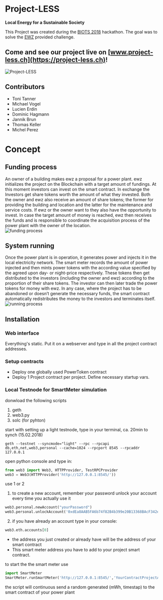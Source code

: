 # Project-LESS
**Local Energy for a Sustainable Society**

This Project was created during the [BIOTS 2018](https://biots.org) hackathon. The goal was to solve the [EWZ](https://ewz.ch) provided challenge.  
## Come and see our project live on [www.project-less.ch](https://project-less.ch)!
![Project-LESS](https://github.com/tttttx2/Project-LESS/blob/master/www/img/sc_index.png "Web interface")

## Contributors
* Toni Tanner
* Michael Vogel
* Lucien Erdin
* Dominic Hagmann
* Jannik Brun
* Thomas Keller
* Michel Perez

# Concept  
## Funding process  
An owner of a building makes ewz a proposal for a power plant. ewz initializes the project on the Blockchain with a target amount of fundings. At this moment investors can invest on the smart contract. In exchange the Investors get share tokens worth the amount of what they invested. Both the owner and ewz also receive an amount of share tokens; the former for providing the building and location and the latter for the maintenance and service costs. If ewz or the owner want to they also have the opportunity to invest.
In case the target amount of money is reached, ewz then receives the funds and is responsible to coordinate the acquisition process of the power plant with the owner of the location.  
![funding process](https://github.com/tttttx2/Project-LESS/blob/master/founding.jpg "funding process")  

## System running  
Once the power plant is in operation, it generates power and injects it in the local electricity network. The smart meter records the amount of power injected and then mints power tokens with the according value specified by the agreed upon day- or night-price respectively.
These tokens then get distributed to the investors (including the owner and ewz) according to the proportion of their share tokens. The investor can then later trade the power tokens for money with ewz.
In any case, where the project has to be abandoned or doesn’t generate the necessary funds, the smart contract automatically redistributes the money to the investors and terminates itself.  
![running process](https://github.com/tttttx2/Project-LESS/blob/master/running.jpg "running process")  


## Installation
### Web interface
Everything's static. Put it on a webserver and type in all the project contract addresses.

### Setup contracts
* Deploy one globally used PowerToken contract
* Deploy 1 Project contract per project. Define necessary startup vars.

### Local Testnode for SmartMeter simulation
donwload the following scripts
1. geth
2. web3.py
3. solc (for pyhton)

start with setting up a light testnode, type in your terminal, ca. 20min to synch (15.02.2018)
```
geth --testnet --syncmode="light" --rpc --rpcapi db,eth,net,web3,personal --cache=1024 --rpcport 8545 --rpcaddr 127.0.0.1
```

open python console and type in:
```python
from web3 import Web3, HTTPProvider, TestRPCProvider
web3 = Web3(HTTPProvider('http://127.0.0.1:8545/'))

```
use 1 or 2

1. to create a new account, remember your password
unlock your account every time you actually use it
```python
web3.personal.newAccount("yourPassword")
web3.personal.unlockAccount('0xdEa8AAB5FA6b74f82B4b399e20B13368BAcF342e', "yourPassphrase")
```

2. if you have already an account type in your console:
```python
web3.eth.accounts[0]
```
* the address you just created or already have will be the address of your smart contract
* This smart meter address you have to add to your project smart contract.

to start the the smart meter use 
```python
import SmartMeter
SmartMeter.runSmartMeter('http://127.0.0.1:8545/','YourContractProjectAddress',  passphrase='yourPassphrase')
```
the script will continuous send a random generated (mWh, timestap) to the smart contract of your power plant  
